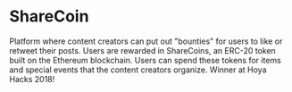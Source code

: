 # ShareCoin
Platform where content creators can put out "bounties" for users to like or retweet their posts.  Users are rewarded in ShareCoins, an ERC-20 token built on the Ethereum blockchain.  Users can spend these tokens for items and special events that the content creators organize.
Winner at Hoya Hacks 2018!

